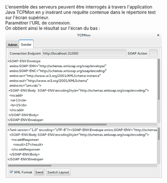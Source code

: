 <HTML>
<BODY>
L'ensemble des serveurs peuvent être interrogés à travers l'application Java TCPMon en y insérant une requête contenue dans le répertoire test sur l'écran supérieur.<br>
Paramétrer l'URL de connexion.<br>
On obtient ainsi le résultat sur l'écran du bas :
<img SRC="pics/tcpmon.png">
</BODY>
</HTML>



